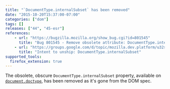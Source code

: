 ```yaml
---
title: "`DocumentType.internalSubset` has been removed"
date: "2015-10-20T15:37:00-07:00"
categories: ["dom"]
tags: []
releases: ["44", "45-esr"]
references:
    - url: "https://bugzilla.mozilla.org/show_bug.cgi?id=801545"
      title: "Bug 801545 - Remove obsolete attribute: DocumentType.internalSubset"
    - url: "https://groups.google.com/d/topic/mozilla.dev.platform/u32smeY40Xw/discussion"
      title: "Intent to unship: DocumentType.internalSubset"
supported_tools:
  firefox_extension: true
---
```

The obsolete, obscure `DocumentType.internalSubset` property, available on [`document.doctype`](https://developer.mozilla.org/docs/Web/API/Document/doctype), has been removed as it's gone from the DOM spec.
